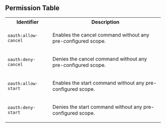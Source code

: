 
## Permission Table 

<table>
<tr>
<th>Identifier</th>
<th>Description</th>
</tr>


<tr>
<td>

`oauth:allow-cancel`

</td>
<td>

Enables the cancel command without any pre-configured scope.

</td>
</tr>

<tr>
<td>

`oauth:deny-cancel`

</td>
<td>

Denies the cancel command without any pre-configured scope.

</td>
</tr>

<tr>
<td>

`oauth:allow-start`

</td>
<td>

Enables the start command without any pre-configured scope.

</td>
</tr>

<tr>
<td>

`oauth:deny-start`

</td>
<td>

Denies the start command without any pre-configured scope.

</td>
</tr>
</table>
